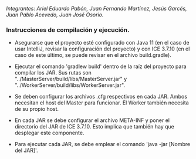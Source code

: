 
*Integrantes: Ariel Eduardo Pabón, Juan Fernando Martínez, Jesús Garcés, Juan Pablo Acevedo, Juan José Osorio.*

### Instrucciones de compilación y ejecución.

- Asegurarse que el proyecto esté configurado con Java 11 (en el caso de usar IntelliJ, revisar la configuración del proyecto) y con ICE 3.7.10 (en el caso de este último, se puede revisar en el archivo build.gradle).

- Ejecutar el comando 'gradlew build' dentro de la raíz del proyecto para compilar los JAR. Sus rutas son "../MasterServer/build/libs/MasterServer.jar" y "../WorkerServer/build/libs/WorkerServer.jar".

- Se deben configurar los archivos .cfg respectivos en cada JAR. Ambos necesitan el host del Master para funcionar. El Worker también necesita de su propio host.

- En cada JAR se debe configurar el archivo META-INF y poner el directorio del JAR de ICE 3.7.10. Esto implica que también hay que desplegar este componente.

- Para ejecutar cada JAR, se debe emplear el comando 'java -jar [Nombre del JAR]'.
